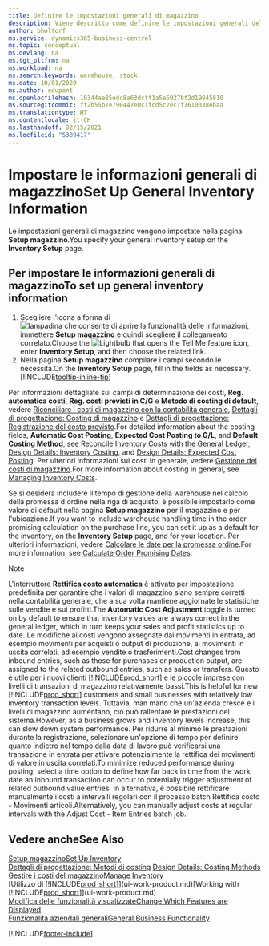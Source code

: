```yaml
---
title: Definire le impostazioni generali di magazzino
description: Viene descritto come definire le impostazioni generali del magazzino in modo da poter gestire il magazzino e le scorte.
author: bholtorf
ms.service: dynamics365-business-central
ms.topic: conceptual
ms.devlang: na
ms.tgt_pltfrm: na
ms.workload: na
ms.search.keywords: warehouse, stock
ms.date: 10/01/2020
ms.author: edupont
ms.openlocfilehash: 10344ae85edc8a63dcff1a5a5927bf2d19045810
ms.sourcegitcommit: ff2b55b7e790447e0c1fcd5c2ec7f7610338ebaa
ms.translationtype: HT
ms.contentlocale: it-CH
ms.lasthandoff: 02/15/2021
ms.locfileid: "5389417"
---
```

# <a name="set-up-general-inventory-information"></a><span data-ttu-id="da14b-103">Impostare le informazioni generali di magazzino</span><span class="sxs-lookup"><span data-stu-id="da14b-103">Set Up General Inventory Information</span></span>

<span data-ttu-id="da14b-104">Le impostazioni generali di magazzino vengono impostate nella pagina **Setup magazzino**.</span><span class="sxs-lookup"><span data-stu-id="da14b-104">You specify your general inventory setup on the **Inventory Setup** page.</span></span>

## <a name="to-set-up-general-inventory-information"></a><span data-ttu-id="da14b-105">Per impostare le informazioni generali di magazzino</span><span class="sxs-lookup"><span data-stu-id="da14b-105">To set up general inventory information</span></span>

1. <span data-ttu-id="da14b-106">Scegliere l'icona a forma di ![lampadina che consente di aprire la funzionalità delle informazioni](media/ui-search/search_small.png "Informazioni sull'operazione che si desidera eseguire"), immettere **Setup magazzino** e quindi scegliere il collegamento correlato.</span><span class="sxs-lookup"><span data-stu-id="da14b-106">Choose the ![Lightbulb that opens the Tell Me feature](media/ui-search/search_small.png "Tell me what you want to do") icon, enter **Inventory Setup**, and then choose the related link.</span></span>
2. <span data-ttu-id="da14b-107">Nella pagina **Setup magazzino** compilare i campi secondo le necessità.</span><span class="sxs-lookup"><span data-stu-id="da14b-107">On the **Inventory Setup** page, fill in the fields as necessary.</span></span> [!INCLUDE[tooltip-inline-tip](includes/tooltip-inline-tip_md.md)]

<span data-ttu-id="da14b-108">Per informazioni dettagliate sui campi di determinazione dei costi, **Reg. automatica costi**, **Reg. costi previsti in C/G** e **Metodo di costing di default**, vedere [Riconciliare i costi di magazzino con la contabilità generale](finance-how-to-post-inventory-costs-to-the-general-ledger.md), [Dettagli di progettazione: Costing di magazzino](design-details-inventory-costing.md) e [Dettagli di progettazione: Registrazione del costo previsto](design-details-expected-cost-posting.md).</span><span class="sxs-lookup"><span data-stu-id="da14b-108">For detailed information about the costing fields, **Automatic Cost Posting**, **Expected Cost Posting to G/L**, and **Default Costing Method**, see [Reconcile Inventory Costs with the General Ledger](finance-how-to-post-inventory-costs-to-the-general-ledger.md), [Design Details: Inventory Costing](design-details-inventory-costing.md), and [Design Details: Expected Cost Posting](design-details-expected-cost-posting.md).</span></span> <span data-ttu-id="da14b-109">Per ulteriori informazioni sui costi in generale, vedere [Gestione dei costi di magazzino](finance-manage-inventory-costs.md).</span><span class="sxs-lookup"><span data-stu-id="da14b-109">For more information about costing in general, see [Managing Inventory Costs](finance-manage-inventory-costs.md).</span></span>  

<span data-ttu-id="da14b-110">Se si desidera includere il tempo di gestione della warehouse nel calcolo della promessa d'ordine nella riga di acquisto, è possibile impostarlo come valore di default nella pagina **Setup magazzino** per il magazzino e per l'ubicazione.</span><span class="sxs-lookup"><span data-stu-id="da14b-110">If you want to include warehouse handling time in the order promising calculation on the purchase line, you can set it up as a default for the inventory, on the **Inventory Setup** page, and for your location.</span></span> <span data-ttu-id="da14b-111">Per ulteriori informazioni, vedere [Calcolare le date per la promessa ordine](sales-how-to-calculate-order-promising-dates.md).</span><span class="sxs-lookup"><span data-stu-id="da14b-111">For more information, see [Calculate Order Promising Dates](sales-how-to-calculate-order-promising-dates.md).</span></span>  

> [!NOTE]
> <span data-ttu-id="da14b-112">L'interruttore **Rettifica costo automatica** è attivato per impostazione predefinita per garantire che i valori di magazzino siano sempre corretti nella contabilità generale, che a sua volta mantiene aggiornate le statistiche sulle vendite e sui profitti.</span><span class="sxs-lookup"><span data-stu-id="da14b-112">The **Automatic Cost Adjustment** toggle is turned on by default to ensure that inventory values are always correct in the general ledger, which in turn keeps your sales and profit statistics up to date.</span></span> <span data-ttu-id="da14b-113">Le modifiche ai costi vengono assegnate dai movimenti in entrata, ad esempio movimenti per acquisti o output di produzione, ai movimenti in uscita correlati, ad esempio vendite o trasferimenti.</span><span class="sxs-lookup"><span data-stu-id="da14b-113">Cost changes from inbound entries, such as those for purchases or production output, are assigned to the related outbound entries, such as sales or transfers.</span></span> <span data-ttu-id="da14b-114">Questo è utile per i nuovi clienti [!INCLUDE[prod_short](includes/prod_short.md)] e le piccole imprese con livelli di transazioni di magazzino relativamente bassi.</span><span class="sxs-lookup"><span data-stu-id="da14b-114">This is helpful for new [!INCLUDE[prod_short](includes/prod_short.md)] customers and small businesses with relatively low inventory transaction levels.</span></span> <span data-ttu-id="da14b-115">Tuttavia, man mano che un'azienda cresce e i livelli di magazzino aumentano, ciò può rallentare le prestazioni del sistema.</span><span class="sxs-lookup"><span data-stu-id="da14b-115">However, as a business grows and inventory levels increase, this can slow down system performance.</span></span> <span data-ttu-id="da14b-116">Per ridurre al minimo le prestazioni durante la registrazione, selezionare un'opzione di tempo per definire quanto indietro nel tempo dalla data di lavoro può verificarsi una transazione in entrata per attivare potenzialmente la rettifica dei movimenti di valore in uscita correlati.</span><span class="sxs-lookup"><span data-stu-id="da14b-116">To minimize reduced performance during posting, select a time option to define how far back in time from the work date an inbound transaction can occur to potentially trigger adjustment of related outbound value entries.</span></span> <span data-ttu-id="da14b-117">In alternativa, è possibile rettificare manualmente i costi a intervalli regolari con il processo batch Rettifica costo - Movimenti articoli.</span><span class="sxs-lookup"><span data-stu-id="da14b-117">Alternatively, you can manually adjust costs at regular intervals with the Adjust Cost - Item Entries batch job.</span></span>

## <a name="see-also"></a><span data-ttu-id="da14b-118">Vedere anche</span><span class="sxs-lookup"><span data-stu-id="da14b-118">See Also</span></span>
[<span data-ttu-id="da14b-119">Setup magazzino</span><span class="sxs-lookup"><span data-stu-id="da14b-119">Set Up Inventory</span></span>](inventory-setup-inventory.md)  
<span data-ttu-id="da14b-120">[Dettagli di progettazione: Metodi di costing](design-details-costing-methods.md)  </span><span class="sxs-lookup"><span data-stu-id="da14b-120">[Design Details: Costing Methods](design-details-costing-methods.md)  </span></span>  
[<span data-ttu-id="da14b-121">Gestire i costi del magazzino</span><span class="sxs-lookup"><span data-stu-id="da14b-121">Manage Inventory</span></span>](inventory-manage-inventory.md)  
<span data-ttu-id="da14b-122">[Utilizzo di [!INCLUDE[prod_short](includes/prod_short.md)]](ui-work-product.md)</span><span class="sxs-lookup"><span data-stu-id="da14b-122">[Working with [!INCLUDE[prod_short](includes/prod_short.md)]](ui-work-product.md)</span></span>  
[<span data-ttu-id="da14b-123">Modifica delle funzionalità visualizzate</span><span class="sxs-lookup"><span data-stu-id="da14b-123">Change Which Features are Displayed</span></span>](ui-experiences.md)  
[<span data-ttu-id="da14b-124">Funzionalità aziendali generali</span><span class="sxs-lookup"><span data-stu-id="da14b-124">General Business Functionality</span></span>](ui-across-business-areas.md)


[!INCLUDE[footer-include](includes/footer-banner.md)]